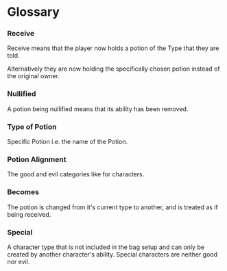 # Glossary

### Receive
Receive means that the player now holds a potion of the Type that they are told.

Alternatively they are now holding the specifically chosen potion instead of the original owner.

### Nullified
A potion being nullified means that its ability has been removed.

### Type of Potion
Specific Potion i.e. the name of the Potion.

### Potion Alignment
The good and evil categories like for characters.

### Becomes
The potion is changed from it's current type to another, and is treated as if being received.

### Special
A character type that is not included in the bag setup and can only be created by another character's ability.
Special characters are neither good nor evil.